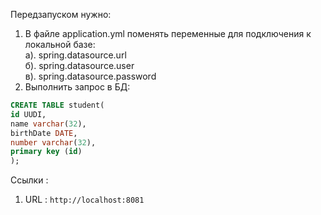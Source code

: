 Передзапуском нужно:
1. В файле application.yml поменять переменные для подключения к локальной базе: <br>
   a). spring.datasource.url <br>
   б). spring.datasource.user <br>
   в). spring.datasource.password <br>
2. Выполнить запрос в БД:
``` sql
CREATE TABLE student(
id UUDI,
name varchar(32),
birthDate DATE,
number varchar(32),
primary key (id)
);
```
 
Ссылки :
1. URL : `http://localhost:8081`


